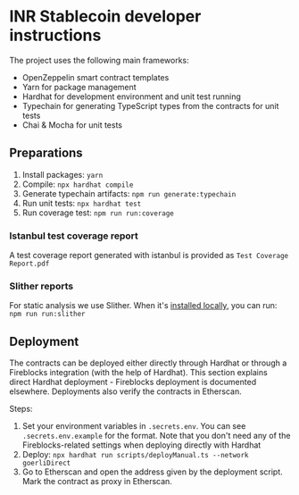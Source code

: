 # INR Stablecoin developer instructions

The project uses the following main frameworks:

- OpenZeppelin smart contract templates
- Yarn for package management
- Hardhat for development environment and unit test running
- Typechain for generating TypeScript types from the contracts for unit tests
- Chai & Mocha for unit tests

## Preparations

1. Install packages: `yarn`
1. Compile: `npx hardhat compile`
1. Generate typechain artifacts: `npm run generate:typechain`
1. Run unit tests: `npx hardhat test`
1. Run coverage test: `npm run run:coverage`

### Istanbul test coverage report

A test coverage report generated with istanbul is provided as `Test Coverage Report.pdf`

### Slither reports

For static analysis we use Slither. When it's [installed locally](https://github.com/crytic/slither#how-to-install), you can run: `npm run run:slither`

## Deployment

The contracts can be deployed either directly through Hardhat or through a Fireblocks integration (with the help of Hardhat). This section explains direct Hardhat deployment - Fireblocks deployment is documented elsewhere. Deployments also verify the contracts in Etherscan.

Steps:

1. Set your environment variables in `.secrets.env`. You can see `.secrets.env.example` for the format. Note that you don't need any of the Fireblocks-related settings when deploying directly with Hardhat
1. Deploy: `npx hardhat run scripts/deployManual.ts --network goerliDirect`
1. Go to Etherscan and open the address given by the deployment script. Mark the contract as proxy in Etherscan.
